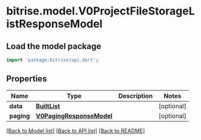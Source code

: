 # bitrise.model.V0ProjectFileStorageListResponseModel

## Load the model package
```dart
import 'package:bitrise/api.dart';
```

## Properties
Name | Type | Description | Notes
------------ | ------------- | ------------- | -------------
**data** | [**BuiltList<V0ProjectFileStorageResponseItemModel>**](V0ProjectFileStorageResponseItemModel.md) |  | [optional] 
**paging** | [**V0PagingResponseModel**](V0PagingResponseModel.md) |  | [optional] 

[[Back to Model list]](../README.md#documentation-for-models) [[Back to API list]](../README.md#documentation-for-api-endpoints) [[Back to README]](../README.md)


